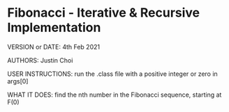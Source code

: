# Fibonacci - Iterative & Recursive Implementation

VERSION or DATE: 4th Feb 2021 

AUTHORS: Justin Choi

USER INSTRUCTIONS: run the .class file with a positive integer or zero in args[0]

WHAT IT DOES: find the nth number in the Fibonacci sequence, starting at F(0)
